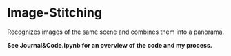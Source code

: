 # Image-Stitching
Recognizes images of the same scene and combines them into a panorama. 

**See Journal&Code.ipynb for an overview of the code and my process.**
